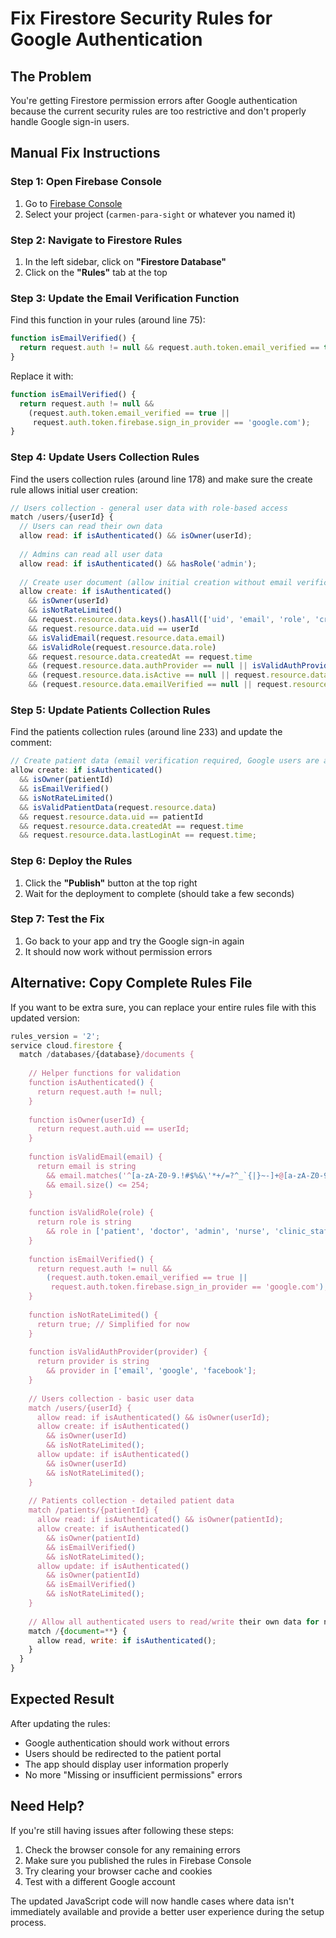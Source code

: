 # Fix Firestore Security Rules for Google Authentication

## The Problem
You're getting Firestore permission errors after Google authentication because the current security rules are too restrictive and don't properly handle Google sign-in users.

## Manual Fix Instructions

### Step 1: Open Firebase Console
1. Go to [Firebase Console](https://console.firebase.google.com/)
2. Select your project (`carmen-para-sight` or whatever you named it)

### Step 2: Navigate to Firestore Rules
1. In the left sidebar, click on **"Firestore Database"**
2. Click on the **"Rules"** tab at the top

### Step 3: Update the Email Verification Function
Find this function in your rules (around line 75):
```javascript
function isEmailVerified() {
  return request.auth != null && request.auth.token.email_verified == true;
}
```

Replace it with:
```javascript
function isEmailVerified() {
  return request.auth != null && 
    (request.auth.token.email_verified == true || 
     request.auth.token.firebase.sign_in_provider == 'google.com');
}
```

### Step 4: Update Users Collection Rules
Find the users collection rules (around line 178) and make sure the create rule allows initial user creation:

```javascript
// Users collection - general user data with role-based access
match /users/{userId} {
  // Users can read their own data
  allow read: if isAuthenticated() && isOwner(userId);
  
  // Admins can read all user data
  allow read: if isAuthenticated() && hasRole('admin');
  
  // Create user document (allow initial creation without email verification)
  allow create: if isAuthenticated() 
    && isOwner(userId)
    && isNotRateLimited()
    && request.resource.data.keys().hasAll(['uid', 'email', 'role', 'createdAt'])
    && request.resource.data.uid == userId
    && isValidEmail(request.resource.data.email)
    && isValidRole(request.resource.data.role)
    && request.resource.data.createdAt == request.time
    && (request.resource.data.authProvider == null || isValidAuthProvider(request.resource.data.authProvider))
    && (request.resource.data.isActive == null || request.resource.data.isActive is bool)
    && (request.resource.data.emailVerified == null || request.resource.data.emailVerified is bool);
```

### Step 5: Update Patients Collection Rules
Find the patients collection rules (around line 233) and update the comment:

```javascript
// Create patient data (email verification required, Google users are auto-verified)
allow create: if isAuthenticated() 
  && isOwner(patientId)
  && isEmailVerified()
  && isNotRateLimited()
  && isValidPatientData(request.resource.data)
  && request.resource.data.uid == patientId
  && request.resource.data.createdAt == request.time
  && request.resource.data.lastLoginAt == request.time;
```

### Step 6: Deploy the Rules
1. Click the **"Publish"** button at the top right
2. Wait for the deployment to complete (should take a few seconds)

### Step 7: Test the Fix
1. Go back to your app and try the Google sign-in again
2. It should now work without permission errors

## Alternative: Copy Complete Rules File
If you want to be extra sure, you can replace your entire rules file with this updated version:

```javascript
rules_version = '2';
service cloud.firestore {
  match /databases/{database}/documents {
    
    // Helper functions for validation
    function isAuthenticated() {
      return request.auth != null;
    }
    
    function isOwner(userId) {
      return request.auth.uid == userId;
    }
    
    function isValidEmail(email) {
      return email is string 
        && email.matches('^[a-zA-Z0-9.!#$%&\'*+/=?^_`{|}~-]+@[a-zA-Z0-9](?:[a-zA-Z0-9-]{0,61}[a-zA-Z0-9])?(?:\\.[a-zA-Z0-9](?:[a-zA-Z0-9-]{0,61}[a-zA-Z0-9])?)*$')
        && email.size() <= 254;
    }
    
    function isValidRole(role) {
      return role is string 
        && role in ['patient', 'doctor', 'admin', 'nurse', 'clinic_staff'];
    }
    
    function isEmailVerified() {
      return request.auth != null && 
        (request.auth.token.email_verified == true || 
         request.auth.token.firebase.sign_in_provider == 'google.com');
    }
    
    function isNotRateLimited() {
      return true; // Simplified for now
    }
    
    function isValidAuthProvider(provider) {
      return provider is string 
        && provider in ['email', 'google', 'facebook'];
    }
    
    // Users collection - basic user data
    match /users/{userId} {
      allow read: if isAuthenticated() && isOwner(userId);
      allow create: if isAuthenticated() 
        && isOwner(userId)
        && isNotRateLimited();
      allow update: if isAuthenticated() 
        && isOwner(userId)
        && isNotRateLimited();
    }
    
    // Patients collection - detailed patient data
    match /patients/{patientId} {
      allow read: if isAuthenticated() && isOwner(patientId);
      allow create: if isAuthenticated() 
        && isOwner(patientId)
        && isEmailVerified()
        && isNotRateLimited();
      allow update: if isAuthenticated() 
        && isOwner(patientId)
        && isEmailVerified()
        && isNotRateLimited();
    }
    
    // Allow all authenticated users to read/write their own data for now
    match /{document=**} {
      allow read, write: if isAuthenticated();
    }
  }
}
```

## Expected Result
After updating the rules:
- Google authentication should work without errors
- Users should be redirected to the patient portal
- The app should display user information properly
- No more "Missing or insufficient permissions" errors

## Need Help?
If you're still having issues after following these steps:
1. Check the browser console for any remaining errors
2. Make sure you published the rules in Firebase Console
3. Try clearing your browser cache and cookies
4. Test with a different Google account

The updated JavaScript code will now handle cases where data isn't immediately available and provide a better user experience during the setup process. 